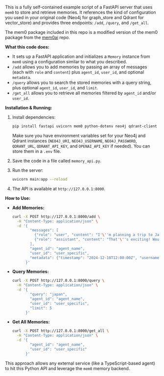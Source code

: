 This is a fully self-contained example script of a FastAPI server that uses `mem0` to store and retrieve memories. It references the kind of configuration you used in your original code (Neo4j for graph_store and Qdrant for vector_store) and provides three endpoints: `/add`, `/query`, and `/get_all`. 

The mem0 package included in this repo is a modified version of the mem0 package from the [mem0ai](https://github.com/mem0ai/mem0) repo.

**What this code does:**  
- It sets up a FastAPI application and initializes a `Memory` instance from `mem0` using a configuration similar to what you described.
- `/add` allows you to add memories by passing an array of messages (each with `role` and `content`) plus `agent_id`, `user_id`, and optional `metadata`.
- `/query` allows you to search the stored memories with a query string, plus optional `agent_id`, `user_id`, and `limit`.
- `/get_all` allows you to retrieve all memories filtered by `agent_id` and/or `user_id`.

**Installation & Running:**  
1. Install dependencies:
   ```bash
   pip install fastapi uvicorn mem0 python-dotenv neo4j qdrant-client openai requests
   ```
   Make sure you have environment variables set for your Neo4j and Qdrant instances (`NEO4J_URI`, `NEO4J_USERNAME`, `NEO4J_PASSWORD`, `QDRANT_URL`, `QDRANT_API_KEY`, and `OPENAI_API_KEY` if needed). You can store them in a `.env` file.
   
2. Save the code in a file called `memory_api.py`.
3. Run the server:
   ```bash
   uvicorn main:app --reload
   ```
   
4. The API is available at `http://127.0.0.1:8000`.

**How to Use:**  
- **Add Memories:**  
  ```bash
  curl -X POST http://127.0.0.1:8000/add \
    -H "Content-Type: application/json" \
    -d '{
          "messages": [
            {"role": "user", "content": "I'\''m planning a trip to Japan next month."},
            {"role": "assistant", "content": "That'\''s exciting! Would you like recommendations?"}
          ],
          "agent_id": "agent_name",
          "user_id": "user_specific",
          "metadata": {"timestamp": "2024-12-18T12:00:00Z", "username": "alex"}
        }'
  ```

- **Query Memories:**  
  ```bash
  curl -X POST http://127.0.0.1:8000/query \
    -H "Content-Type: application/json" \
    -d '{
          "query": "japan",
          "agent_id": "agent_name",
          "user_id": "user_specific",
          "limit": 5
        }'
  ```

- **Get All Memories:**  
  ```bash
  curl -X POST http://127.0.0.1:8000/get_all \
    -H "Content-Type: application/json" \
    -d '{
          "agent_id": "agent_name",
          "user_id": "user_specific"
        }'
  ```

This approach allows any external service (like a TypeScript-based agent) to hit this Python API and leverage the `mem0` memory backend.
